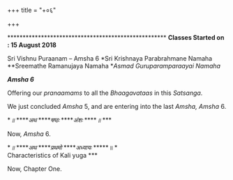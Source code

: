+++
title = "+०६"

+++

\*\*\*\*\*\*\*\*\*\*\*\*\*\*\*\*\*\*\*\*\*\*\*\*\*\*\*\*\*\*\*\*\*\*\*\*\*\*\*\*\*\*\*\*\*\*\*\*\*\*\*\*
**Classes Started on : 15 August 2018**





Sri Vishnu Puraanam – Amsha 6 *Sri Krishnaya Parabrahmane Namaha **Sreemathe Ramanujaya Namaha **Asmad Guruparamparaayai Namaha* 



***Amsha 6*** 



Offering our *pranaamams* to all the *Bhaagavataas* in this *Satsanga*. 



We just concluded *Amsha* 5, and are entering into the last *Amsha, Amsha* 6. 



**॥* *****अथ* *****षष्ठः* *****अंशः* *****॥* ***



Now, *Amsha* 6. 



**॥* *****अथ* *****प्रथमो* *****अध्यायः* *****॥ *   
Characteristics of Kali yuga ***



Now, Chapter One. 




